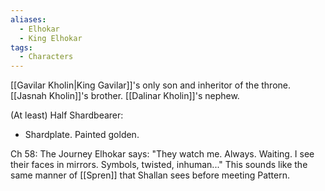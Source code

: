 ```yaml
---
aliases:
  - Elhokar
  - King Elhokar
tags:
  - Characters
---
```


[[Gavilar Kholin|King Gavilar]]'s only son and inheritor of the throne.
[[Jasnah Kholin]]'s brother.
[[Dalinar Kholin]]'s nephew.

(At least) Half Shardbearer:
- Shardplate. Painted golden.

Ch 58: The Journey
Elhokar says:
"They watch me. Always. Waiting. I see their faces in mirrors. Symbols, twisted, inhuman..." This sounds like the same manner of [[Spren]] that Shallan sees before meeting Pattern.